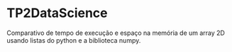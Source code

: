 # TP2DataScience
Comparativo de tempo de execução e espaço na memória de um array 2D usando listas do python e a biblioteca numpy.
